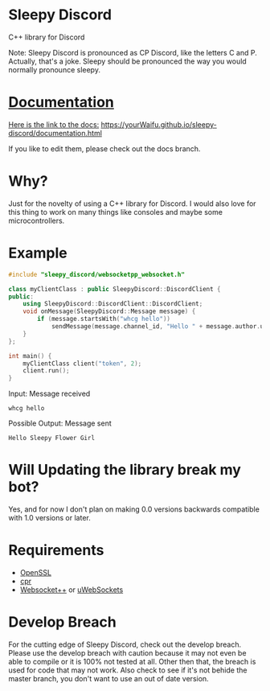 # Sleepy Discord
C++ library for Discord

Note: Sleepy Discord is pronounced as CP Discord, like the letters C and P. Actually, that's a joke. Sleepy should be pronounced the way you would normally pronounce sleepy.

# [Documentation](https://yourWaifu.github.io/sleepy-discord/documentation.html)
[Here is the link to the docs:](https://yourWaifu.github.io/sleepy-discord/documentation.html)
https://yourWaifu.github.io/sleepy-discord/documentation.html

If you like to edit them, please check out the docs branch.

# Why?
Just for the novelty of using a C++ library for Discord. I would also love for this thing to work on many things like consoles and maybe some microcontrollers.

# Example
```cpp
#include "sleepy_discord/websocketpp_websocket.h"

class myClientClass : public SleepyDiscord::DiscordClient {
public:
	using SleepyDiscord::DiscordClient::DiscordClient;
	void onMessage(SleepyDiscord::Message message) {
		if (message.startsWith("whcg hello"))
			sendMessage(message.channel_id, "Hello " + message.author.username);
	}
};

int main() {
	myClientClass client("token", 2);
	client.run();
}
```
Input: Message received
```
whcg hello
```
Possible Output: Message sent
```
Hello Sleepy Flower Girl
```
# Will Updating the library break my bot?

Yes, and for now I don't plan on making 0.0 versions backwards compatible with 1.0 versions or later.

# Requirements
* [OpenSSL](https://www.openssl.org/)
* [cpr](https://github.com/whoshuu/cpr)
* [Websocket++](https://github.com/zaphoyd/websocketpp)
or
[uWebSockets](https://github.com/uWebSockets/uWebSockets)

# Develop Breach
For the cutting edge of Sleepy Discord, check out the develop breach. Please use the develop breach with caution because it may not even be able to compile or it is 100% not tested at all. Other then that, the breach is used for code that may not work. Also check to see if it's not behide the master branch, you don't want to use an out of date version.
